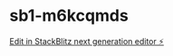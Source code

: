 # sb1-m6kcqmds

[Edit in StackBlitz next generation editor ⚡️](https://stackblitz.com/~/github.com/Moptop67/sb1-m6kcqmds)